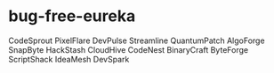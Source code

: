 # bug-free-eureka
CodeSprout PixelFlare DevPulse Streamline QuantumPatch AlgoForge SnapByte HackStash CloudHive CodeNest BinaryCraft ByteForge ScriptShack IdeaMesh DevSpark
